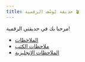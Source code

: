 ```yaml
---
title: حديقة يُوسُف الرقمية 🪴
---
```


مرحبا بك في حديقتي الرقمية!

- [الملاحظات](/notes)
- [ملاحظات الكتب](/notes/books)
- [الملاحظات اﻹنجليزية](https://notes.yshalsager.com/en/)
